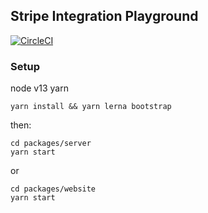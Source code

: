 ## Stripe Integration Playground

[![CircleCI](https://circleci.com/gh/richardg-stripe/integration-playground.svg?style=svg&circle-token=6eff844c86aa1bd1291c376d51d1ac74a88ff2ae)](https://circleci.com/gh/richardg-stripe/integration-playground)

### Setup

node v13
yarn

```
yarn install && yarn lerna bootstrap

```

then:

```
cd packages/server
yarn start
```

or

```
cd packages/website
yarn start
```
